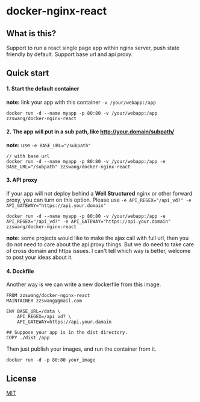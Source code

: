 docker-nginx-react
=======

## What is this?

Support to run a react single page app within nginx server, push state friendly by default. Support base url and api proxy.

## Quick start

#### 1. Start the default container

**note:** link your app with this container `-v /your/webapp:/app`

```
docker run -d --name myapp -p 80:80 -v /your/webapp:/app zzswang/docker-nginx-react
```


#### 2. The app will put in a sub path, like http://your.domain/subpath/

**note:** use `-e BASE_URL="/subpath"`

```
// with base url
docker run -d --name myapp -p 80:80 -v /your/webapp:/app -e BASE_URL="/subpath" zzswang/docker-nginx-react
```


#### 3. API proxy

If your app will not deploy behind a **Well Structured** nginx or other forward proxy, you can turn on this option. Please use `-e API_REGEX="/api_vd?" -e API_GATEWAY="https://api.your.domain"`

```
docker run -d --name myapp -p 80:80 -v /your/webapp:/app -e API_REGEX="/api_vd?" -e API_GATEWAY="https://api.your.domain" zzswang/docker-nginx-react
```

**note:** some projects would like to make the ajax call with full url, then you do not need to care about the api proxy things. But we do need to take care of cross domain and https issues. I can't tell which way is better, welcome to post your ideas about it.

#### 4. Dockfile

Another way is we can write a new dockerfile from this image. 

```
FROM zzswang/docker-nginx-react
MAINTAINER zzswang@gmail.com

ENV BASE_URL=/data \
    API_REGEX=/api_vd? \ 
    API_GATEWAY=https://api.your.damain

## Suppose your app is in the dist directory.
COPY ./dist /app  
```

Then just publish your images, and run the container from it.

```
docker run -d -p 80:80 your_image
```

## License

[MIT](LICENSE.txt)